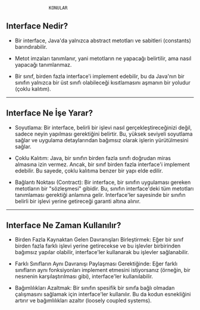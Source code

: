                     KONULAR

Interface Nedir?
------------------------------------------------------------------------------------
* Bir interface, Java'da yalnızca abstract metotları ve sabitleri (constants) barındırabilir.

* Metot imzaları tanımlanır, yani metotların ne yapacağı belirtilir, ama nasıl yapacağı tanımlanmaz.

* Bir sınıf, birden fazla interface'i implement edebilir, bu da Java'nın bir sınıfın yalnızca bir üst sınıfı olabileceği kısıtlamasını aşmanın bir yoludur (çoklu kalıtım).
------------------------------------------------------------------------------------

Interface Ne İşe Yarar?
------------------------------------------------------------------------------------
* Soyutlama: Bir interface, belirli bir işlevi nasıl gerçekleştireceğinizi değil, sadece neyin yapılması gerektiğini belirtir. Bu, yüksek seviyeli soyutlama sağlar ve uygulama detaylarından bağımsız olarak işlerin yürütülmesini sağlar.

* Çoklu Kalıtım: Java, bir sınıfın birden fazla sınıfı doğrudan miras almasına izin vermez. Ancak, bir sınıf birden fazla interface'i implement edebilir. Bu sayede, çoklu kalıtıma benzer bir yapı elde edilir.

* Bağlantı Noktası (Contract): Bir interface, bir sınıfın uygulaması gereken metotların bir "sözleşmesi" gibidir. Bu, sınıfın interface'deki tüm metotları tanımlaması gerektiği anlamına gelir. Interface'ler sayesinde bir sınıfın belirli bir işlevi yerine getireceği garanti altına alınır.
------------------------------------------------------------------------------------

Interface Ne Zaman Kullanılır?
------------------------------------------------------------------------------------
* Birden Fazla Kaynaktan Gelen Davranışları Birleştirmek: Eğer bir sınıf birden fazla farklı işlevi yerine getirecekse ve bu işlevler birbirinden bağımsız yapılar olabilir, interface'ler kullanarak bu işlevler sağlanabilir.

* Farklı Sınıfların Aynı Davranışı Paylaşması Gerektiğinde: Eğer farklı sınıfların aynı fonksiyonları implement etmesini istiyorsanız (örneğin, bir nesnenin karşılaştırılması gibi), interface'ler kullanılabilir.

* Bağımlılıkları Azaltmak: Bir sınıfın spesifik bir sınıfa bağlı olmadan çalışmasını sağlamak için interface'ler kullanılır. Bu da kodun esnekliğini artırır ve bağımlılıkları azaltır (loosely coupled systems).